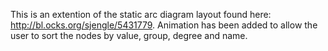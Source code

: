 This is an extention of the static arc diagram layout found here: http://bl.ocks.org/sjengle/5431779. Animation has been added to allow the user to sort the nodes by value, group, degree and name.
